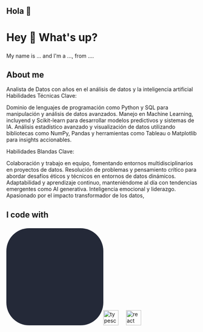 ## Hola 👋

<h1 align="left">Hey 👋 What's up?</h1>

###

<p align="left">My name is ... and I'm a ..., from ....</p>

###

<h2 align="left">About me</h2>

Analista de Datos con  años en el análisis de datos y la inteligencia artificial
Habilidades Técnicas Clave:

Dominio de lenguajes de programación como Python y SQL para manipulación y análisis de datos avanzados.
Manejo en Machine Learning, incluyend y Scikit-learn para desarrollar modelos predictivos y sistemas de IA.
Análisis estadístico avanzado y visualización de datos utilizando bibliotecas como NumPy, Pandas y herramientas como Tableau o Matplotlib para insights accionables.

Habilidades Blandas Clave:

Colaboración y trabajo en equipo, fomentando entornos multidisciplinarios en proyectos de datos.
Resolución de problemas y pensamiento crítico para abordar desafíos éticos y técnicos en entornos de datos dinámicos.
Adaptabilidad y aprendizaje continuo, manteniéndome al día con tendencias emergentes como AI generativa.
Inteligencia emocional y liderazgo.
Apasionado por el impacto transformador de los datos, 

<h2 align="left">I code with</h2>

###

<div align="left">
<svg width="256" height="256" viewBox="0 0 256 256" fill="none" xmlns="http://www.w3.org/2000/svg">
<rect width="256" height="256" rx="60" fill="#242938"/>
  <img src="https://cdn.jsdelivr.net/gh/devicons/devicon/icons/typescript/typescript-original.svg" height="40" alt="typescript logo"  />
  <img width="12" />
  <img src="https://cdn.jsdelivr.net/gh/devicons/devicon/icons/react/react-original.svg" height="40" alt="react logo"  />
  <img width="12" />
  
</div>

###
